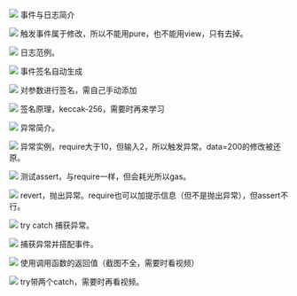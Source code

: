 ![](./img/2022-01-06-13-53-56.png)
事件与日志简介

![](./img/2022-01-06-13-56-03.png)
触发事件属于修改，所以不能用pure，也不能用view，只有去掉。

![](./img/2022-01-06-13-58-08.png)
日志范例。

![](./img/2022-01-06-14-04-37.png)
事件签名自动生成

![](./img/2022-01-06-14-03-51.png)
对参数进行签名，需自己手动添加

![](./img/2022-01-06-14-07-40.png)
签名原理，keccak-256，需要时再来学习

![](./img/2022-01-06-14-20-40.png)
异常简介。

![](./img/2022-01-06-14-24-51.png)
异常实例，require大于10，但输入2，所以触发异常。data=200的修改被还原。

![](./img/2022-01-06-14-39-23.png)
测试assert，与require一样，但会耗光所以gas。

![](./img/2022-01-06-14-41-06.png)
revert，抛出异常。require也可以加提示信息（但不是抛出异常），但assert不行。

![](./img/2022-01-06-14-46-37.png)
try catch 捕获异常。

![](./img/2022-01-06-14-50-58.png)
捕获异常并搭配事件。

![](./img/2022-01-06-14-53-34.png)
使用调用函数的返回值（截图不全，需要时看视频）

![](./img/2022-01-06-14-56-02.png)
try带两个catch，需要时再看视频。